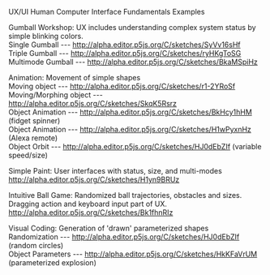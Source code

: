 UX/UI Human Computer Interface Fundamentals Examples

Gumball Workshop: UX includes understanding complex system status by simple blinking colors. <br/>
Single Gumball --- http://alpha.editor.p5js.org/C/sketches/SyVv16sHf <br/>
Triple Gumball --- http://alpha.editor.p5js.org/C/sketches/ryHKgToSG <br/>
Multimode Gumball --- http://alpha.editor.p5js.org/C/sketches/BkaMSpiHz <br/>

Animation: Movement of simple shapes <br/>
Moving object --- http://alpha.editor.p5js.org/C/sketches/r1-2YRoSf <br/>
Moving/Morphing object --- http://alpha.editor.p5js.org/C/sketches/SkqK5Rsrz <br/>
Object Animation --- http://alpha.editor.p5js.org/C/sketches/BkHcy1hHM (fidget spinner) <br/>
Object Animation --- http://alpha.editor.p5js.org/C/sketches/H1wPyxnHz (Alexa remote) <br/>
Object Orbit --- http://alpha.editor.p5js.org/C/sketches/HJ0dEbZIf (variable speed/size) <br/>

Simple Paint: User interfaces with status, size, and multi-modes <br/>
http://alpha.editor.p5js.org/C/sketches/H1yn9BRUz <br/>

Intuitive Ball Game: Randomized ball trajectories, obstacles and sizes. Dragging action and keyboard input part of UX. <br/>
http://alpha.editor.p5js.org/C/sketches/Bk1fhnRIz <br/>

Visual Coding: Generation of 'drawn' parameterized shapes <br/>
Randomization --- http://alpha.editor.p5js.org/C/sketches/HJ0dEbZIf (random circles) <br/>
Object Parameters --- http://alpha.editor.p5js.org/C/sketches/HkKFaVrUM (parameterized explosion) <br/>

